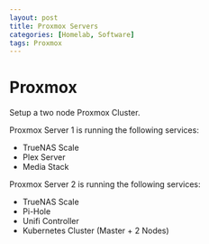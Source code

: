 ```yaml
---
layout: post
title: Proxmox Servers
categories: [Homelab, Software]
tags: Proxmox
---
```


# Proxmox

Setup a two node Proxmox Cluster.

Proxmox Server 1 is running the following services:
* TrueNAS Scale
* Plex Server
* Media Stack

Proxmox Server 2 is running the following services:
* TrueNAS Scale
* Pi-Hole
* Unifi Controller
* Kubernetes Cluster (Master + 2 Nodes)